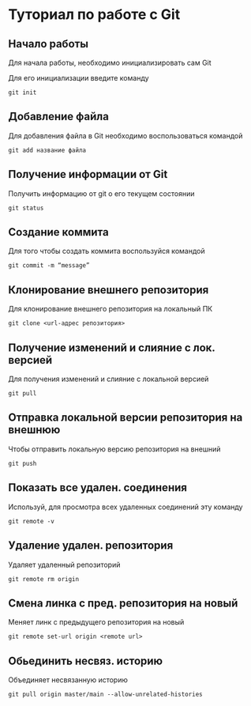 # Туториал по работе с Git

## Начало работы

Для начала работы, необходимо инициализировать сам Git

Для его инициализации введите команду 

```
git init
```

## Добавление файла

Для добавления файла в Git необходимо воспользоваться командой 

```
git add название файла
```

## Получение информации от Git

Получить информацию от git о его текущем состоянии

```
git status
```

## Cоздание коммита

Для того чтобы создать коммита воспользуйся командой

```
git commit -m “message”
```

## Клонирование внешнего репозитория

Для клонирование внешнего репозитория на  локальный ПК

```
git clone <url-адрес репозитория>
```

## Получение изменений и слияние с лок. версией

Для получения изменений и слияние с локальной версией

```
git pull
```

## Отправка локальной версии репозитория на внешнюю

Чтобы отправить локальную версию репозитория на внешний

```
git push
```

## Показать все удален. соединения

Используй, для просмотра всех удаленных соединений эту команду

```
git remote -v
```

## Удаление удален. репозитория

Удаляет удаленный репозиторий

```
git remote rm origin
```

## Cмена линка с пред. репозитория на новый

Меняет линк с предыдущего репозитория на новый

```
git remote set-url origin <remote url>
```

## Обьединить несвяз. историю

Объединяет несвязанную историю

```
git pull origin master/main --allow-unrelated-histories 
```

